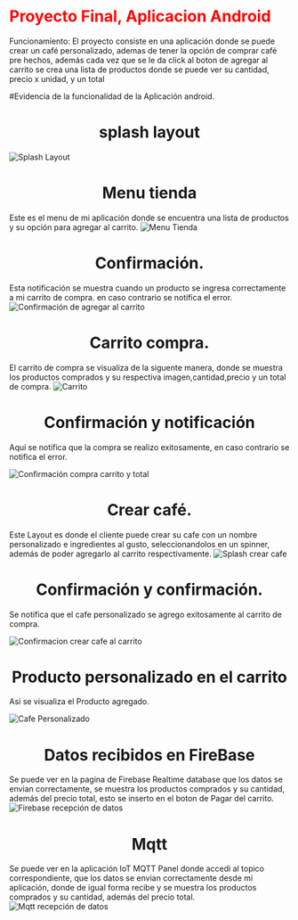 <h1 style="color: red;">Proyecto Final, Aplicacion Android</h1>

Funcionamiento: El proyecto consiste en una aplicación donde se puede crear un café personalizado, ademas de tener la opción de comprar café pre hechos,
además cada vez que se le da click al boton de agregar al carrito se crea una lista de productos donde se puede ver su cantidad, precio x unidad, y un total

#Evidencia de la funcionalidad de la Aplicación android.

<h1 align="center"> splash layout </h1>

![Splash Layout](imagen/1.png)

<h1 align="center"> Menu tienda</h1>

Este es el menu de mi aplicación donde se encuentra una lista de productos y su opción para agregar al carrito.
![Menu Tienda](imagen/2.png)

<h1 align="center"> Confirmación. </h1>

Esta notificación se muestra cuando un producto se ingresa correctamente a mi carrito de compra. en caso contrario se notifica el error.
![Confirmación de agregar al carrito](imagen/3.png)

<h1 align="center"> Carrito compra. </h1>

El carrito de compra se visualiza de la siguente manera, donde se muestra los productos comprados y su respectiva imagen,cantidad,precio y
un total de compra.
![Carrito](imagen/4.png)

<h1 align="center"> Confirmación y notificación </h1>

Aqui se notifica que la compra se realizo exitosamente, en caso contrario se notifica el error.

![Confirmación compra carrito y total](imagen/5.png)

<h1 align="center"> Crear café. </h1>

Este Layout es donde el cliente puede crear su cafe con un nombre personalizado e ingredientes al gusto, seleccionandolos en un spinner,
además de poder agregarlo al carrito respectivamente.
![Splash crear cafe](imagen/6.png)

<h1 align="center"> Confirmación y confirmación. </h1>

Se notifica que el cafe personalizado se agrego exitosamente al carrito de compra.

![Confirmacion crear cafe al carrito](imagen/7.png)

<h1 align="center"> Producto personalizado en el carrito </h1>

Asi se visualiza el Producto agregado.

![Cafe Personalizado](imagen/8.png)

<h1 align="center"> Datos recibidos en FireBase </h1>

Se puede ver en la pagina de Firebase Realtime database que los datos se envian correctamente, se muestra los productos comprados y su cantidad, además del precio total, esto se inserto en el boton de Pagar del carrito.
![Firebase recepción de datos](imagen/9.png)

<h1 align="center"> Mqtt </h1>

Se puede ver en la aplicación IoT MQTT Panel donde accedi al topico correspondiente, que los datos se envian correctamente desde mi aplicación, donde de igual forma recibe y se muestra los productos comprados y su cantidad, además del precio total. 
![Mqtt recepción de datos](imagen/10.jpeg)

